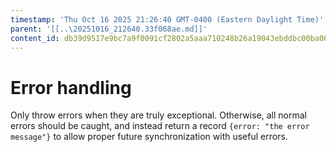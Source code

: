```yaml
---
timestamp: 'Thu Oct 16 2025 21:26:40 GMT-0400 (Eastern Daylight Time)'
parent: '[[..\20251016_212640.33f068ae.md]]'
content_id: db39d9517e9bc7a9f0091cf2802a5aaa710248b26a19043ebddbc00ba067bc70
---
```


# Error handling

Only throw errors when they are truly exceptional. Otherwise, all normal errors should be caught, and instead return a record `{error: "the error message"}` to allow proper future synchronization with useful errors.
